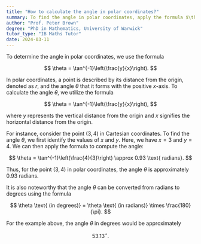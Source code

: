 ```yaml
---
title: "How to calculate the angle in polar coordinates?"
summary: To find the angle in polar coordinates, apply the formula $\theta = \tan^{-1}\left(\frac{y}{x}\right)$, where $y$ is the vertical coordinate and $x$ is the horizontal coordinate.
author: "Prof. Peter Brown"
degree: "PhD in Mathematics, University of Warwick"
tutor_type: "IB Maths Tutor"
date: 2024-03-11
---
```


To determine the angle in polar coordinates, we use the formula 

$$
\theta = \tan^{-1}\left(\frac{y}{x}\right).
$$

In polar coordinates, a point is described by its distance from the origin, denoted as $r$, and the angle $\theta$ that it forms with the positive $x$-axis. To calculate the angle $\theta$, we utilize the formula 

$$
\theta = \tan^{-1}\left(\frac{y}{x}\right),
$$ 

where $y$ represents the vertical distance from the origin and $x$ signifies the horizontal distance from the origin.

For instance, consider the point $(3, 4)$ in Cartesian coordinates. To find the angle $\theta$, we first identify the values of $x$ and $y$. Here, we have $x = 3$ and $y = 4$. We can then apply the formula to compute the angle:

$$
\theta = \tan^{-1}\left(\frac{4}{3}\right) \approx 0.93 \text{ radians}.
$$

Thus, for the point $(3, 4)$ in polar coordinates, the angle $\theta$ is approximately $0.93$ radians.

It is also noteworthy that the angle $\theta$ can be converted from radians to degrees using the formula 

$$
\theta \text{ (in degrees)} = \theta \text{ (in radians)} \times \frac{180}{\pi}.
$$ 

For the example above, the angle $\theta$ in degrees would be approximately 

$$
53.13^\circ.
$$
    